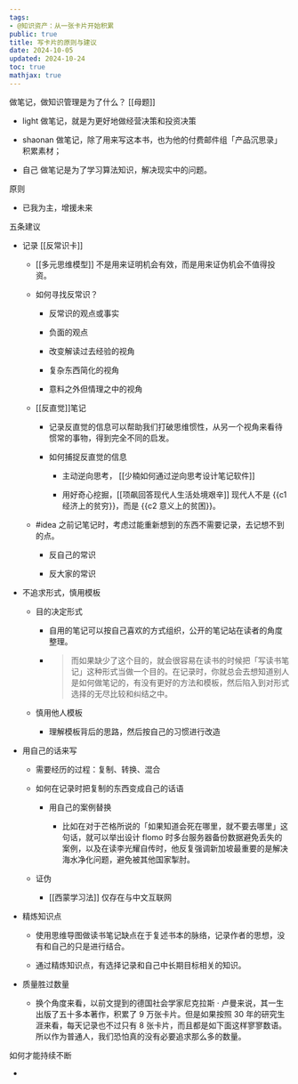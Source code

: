 ```yaml
---
tags:
- @知识资产：从一张卡片开始积累
public: true
title: 写卡片的原则与建议
date: 2024-10-05
updated: 2024-10-24
toc: true
mathjax: true
---
```


做笔记，做知识管理是为了什么？ [[母题]]
  + light 做笔记，就是为更好地做经营决策和投资决策

  + shaonan 做笔记，除了用来写这本书，也为他的付费邮件组「产品沉思录」积累素材；

  + 自己 做笔记是为了学习算法知识，解决现实中的问题。

原则

  + 已我为主，增援未来

五条建议

  + 记录 [[反常识卡]]

    + [[多元思维模型]] 不是用来证明机会有效，而是用来证伪机会不值得投资。

    + 如何寻找反常识？

      + 反常识的观点或事实

      + 负面的观点

      + 改变解读过去经验的视角

      + 复杂东西简化的视角

      + 意料之外但情理之中的视角

    + [[反直觉]]笔记

      + 记录反直觉的信息可以帮助我们打破思维惯性，从另一个视角来看待惯常的事物，得到完全不同的启发。

      + 如何捕捉反直觉的信息

        + 主动逆向思考， [[少楠如何通过逆向思考设计笔记软件]]

        + 用好奇心挖掘，[[项飙回答现代人生活处境艰辛]] 现代人不是 {{c1 经济上的贫穷}}，而是 {{c2 意义上的贫困}}。
    + #idea 之前记笔记时，考虑过能重新想到的东西不需要记录，去记想不到的点。

      + 反自己的常识

      + 反大家的常识

  + 不追求形式，慎用模板

    + 目的决定形式

      + 自用的笔记可以按自己喜欢的方式组织，公开的笔记站在读者的角度整理。

      + > 而如果缺少了这个目的，就会很容易在读书的时候把「写读书笔记」这种形式当做一个目的。在记录时，你就总会去想知道别人是如何做笔记的，有没有更好的方法和模板，然后陷入到对形式选择的无尽比较和纠结之中。

    + 慎用他人模板

      + 理解模板背后的思路，然后按自己的习惯进行改造

  + 用自己的话来写

    + 需要经历的过程：复制、转换、混合

    + 如何在记录时把复制的东西变成自己的话语

      + 用自己的案例替换

        + 比如在对于芒格所说的「如果知道会死在哪里，就不要去哪里」这句话，就可以举出设计 flomo 时多台服务器备份数据避免丢失的案例，以及在读李光耀自传时，他反复强调新加坡最重要的是解决海水净化问题，避免被其他国家掣肘。

    + 证伪

      + [[西蒙学习法]] 仅存在与中文互联网

  + 精炼知识点

    + 使用思维导图做读书笔记缺点在于复述书本的脉络，记录作者的思想，没有和自己的只是进行结合。

    + 通过精炼知识点，有选择记录和自己中长期目标相关的知识。

  + 质量胜过数量

    + 换个角度来看，以前文提到的德国社会学家尼克拉斯 · 卢曼来说，其一生出版了五十多本著作，积累了 9 万张卡片。但是如果按照 30 年的研究生涯来看，每天记录也不过只有 8 张卡片，而且都是如下面这样寥寥数语。所以作为普通人，我们恐怕真的没有必要追求那么多的数量。

如何才能持续不断

  + 
